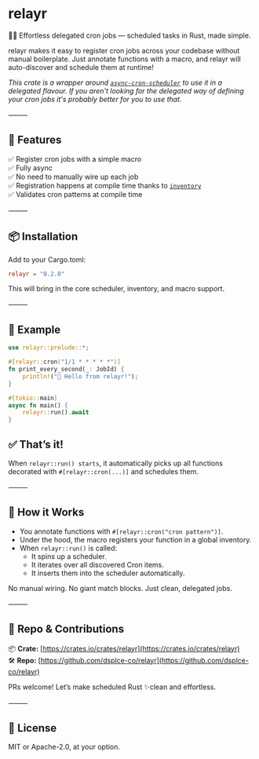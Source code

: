 # relayr

🏃‍♂️ Effortless delegated cron jobs — scheduled tasks in Rust, made simple.

relayr makes it easy to register cron jobs across your codebase without manual boilerplate. Just annotate functions with a macro, and relayr will auto-discover and schedule them at runtime!

*This crate is a wrapper around [`async-cron-scheduler`](https://crates.io/crates/async-cron-scheduler) to use it in a delegated flavour. If you aren't looking for the delegated way of defining your cron jobs it's probably better for you to use that.*

⸻

## 🖤 Features

✅ Register cron jobs with a simple macro<br>
✅ Fully async<br>
✅ No need to manually wire up each job<br>
✅ Registration happens at compile time thanks to [`inventory`](https://crates.io/crates/inventory)<br>
✅ Validates cron patterns at compile time<br>

⸻

## 📦 Installation

Add to your Cargo.toml:

```toml
relayr = "0.2.0"
```

This will bring in the core scheduler, inventory, and macro support.

⸻

## 🧪 Example

```rust
use relayr::prelude::*;

#[relayr::cron("1/1 * * * * *")]
fn print_every_second(_: JobId) {
    println!("🖤 Hello from relayr!");
}

#[tokio::main]
async fn main() {
    relayr::run().await
}
```

## ✅ That’s it!

When `relayr::run() starts`, it automatically picks up all functions decorated with `#[relayr::cron(...)]` and schedules them.

⸻

## 🧠 How it Works
- You annotate functions with `#[relayr::cron("cron pattern")]`.
- Under the hood, the macro registers your function in a global inventory.
- When `relayr::run()` is called:
  - It spins up a scheduler.
  - It iterates over all discovered Cron items.
  - It inserts them into the scheduler automatically.

No manual wiring. No giant match blocks. Just clean, delegated jobs.

⸻

## 📁 Repo & Contributions

📦 **Crate:** [https://crates.io/crates/relayr](https://crates.io/crates/relayr)<br>
🛠️ **Repo:** [https://github.com/dsplce-co/relayr](https://github.com/dsplce-co/relayr)

PRs welcome! Let’s make scheduled Rust ✨clean and effortless.

⸻

## 📄 License

MIT or Apache-2.0, at your option.
